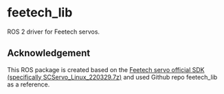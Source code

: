 # feetech_lib
ROS 2 driver for Feetech servos.

## Acknowledgement
This ROS package is created based on the [Feetech servo official SDK (specifically SCServo_Linux_220329.7z)](https://gitee.com/ftservo/SCServoSDK) and used Github repo feetech_lib as a reference.
